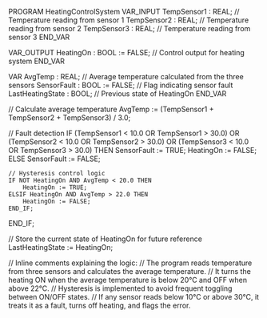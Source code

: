 PROGRAM HeatingControlSystem
VAR_INPUT
    TempSensor1 : REAL; // Temperature reading from sensor 1
    TempSensor2 : REAL; // Temperature reading from sensor 2
    TempSensor3 : REAL; // Temperature reading from sensor 3
END_VAR

VAR_OUTPUT
    HeatingOn : BOOL := FALSE; // Control output for heating system
END_VAR

VAR
    AvgTemp : REAL;           // Average temperature calculated from the three sensors
    SensorFault : BOOL := FALSE; // Flag indicating sensor fault
    LastHeatingState : BOOL;   // Previous state of HeatingOn
END_VAR

// Calculate average temperature
AvgTemp := (TempSensor1 + TempSensor2 + TempSensor3) / 3.0;

// Fault detection
IF (TempSensor1 < 10.0 OR TempSensor1 > 30.0) OR 
   (TempSensor2 < 10.0 OR TempSensor2 > 30.0) OR 
   (TempSensor3 < 10.0 OR TempSensor3 > 30.0) THEN
    SensorFault := TRUE;
    HeatingOn := FALSE;
ELSE
    SensorFault := FALSE;

    // Hysteresis control logic
    IF NOT HeatingOn AND AvgTemp < 20.0 THEN
        HeatingOn := TRUE;
    ELSIF HeatingOn AND AvgTemp > 22.0 THEN
        HeatingOn := FALSE;
    END_IF;
END_IF;

// Store the current state of HeatingOn for future reference
LastHeatingState := HeatingOn;

// Inline comments explaining the logic:
// The program reads temperature from three sensors and calculates the average temperature.
// It turns the heating ON when the average temperature is below 20°C and OFF when above 22°C.
// Hysteresis is implemented to avoid frequent toggling between ON/OFF states.
// If any sensor reads below 10°C or above 30°C, it treats it as a fault, turns off heating, and flags the error.



